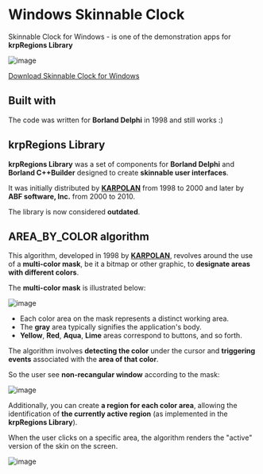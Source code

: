 # Windows Skinnable Clock
Skinnable Clock for Windows - is one of the demonstration apps for **krpRegions Library**

![image](https://github.com/karpolan/windows-skinnable-clock/assets/1213313/39a7946d-2513-4908-afc0-02f0ba60e193)

[Download Skinnable Clock for Windows](https://github.com/karpolan/windows-skinnable-clock/raw/main/Clock.exe)

## Built with
The code was written for **Borland Delphi** in 1998 and still works :)

## krpRegions Library
**krpRegions Library** was a set of components for **Borland Delphi** and **Borland C++Builder** designed to create **skinnable user interfaces**. 

It was initially distributed by **[KARPOLAN](https://karpolan.com)** from 1998 to 2000 and later by **ABF software, Inc.** from 2000 to 2010.

The library is now considered **outdated**.

## AREA_BY_COLOR algorithm
This algorithm, developed in 1998 by **[KARPOLAN](https://karpolan.com)**, revolves around the use of a **multi-color mask**, be it a bitmap or other graphic, to **designate areas with different colors**. 

The **multi-color mask** is illustrated below:

![image](https://github.com/karpolan/windows-skinnable-clock/assets/1213313/a330b302-c3cb-4177-b907-9f2693001112)

- Each color area on the mask represents a distinct working area.
- The **gray** area typically signifies the application's body.
- **Yellow**, **Red**, **Aqua**, **Lime** areas correspond to buttons, and so forth.

The algorithm involves **detecting the color** under the cursor and **triggering events** associated with the **area of that color**. 

So the user see **non-recangular window** according to the mask:

![image](https://github.com/karpolan/windows-skinnable-clock/assets/1213313/34e59231-e71f-4ea7-b983-6418206479d5)

Additionally, you can create **a region for each color area**, allowing the identification of **the currently active region** (as implemented in the **krpRegions Library**).

When the user clicks on a specific area, the algorithm renders the "active" version of the skin on the screen.

![image](https://github.com/karpolan/windows-skinnable-clock/assets/1213313/871b395c-5669-4751-8774-c40c9c27f77a)
